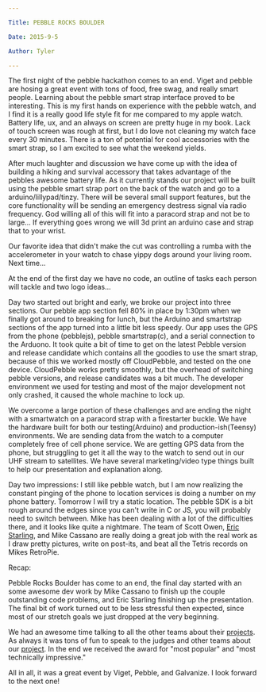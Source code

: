 ```yaml
---

Title: PEBBLE ROCKS BOULDER

Date: 2015-9-5

Author: Tyler

---
```


The first night of the pebble hackathon comes to an end. Viget and pebble are hosing a great event with tons of food, free swag, and really smart people. Learning about the pebble smart strap interface proved to be interesting. This is my first hands on experience with the pebble watch, and I find it is a really good life style fit for me compared to my apple watch. Battery life, ux, and an always on screen are pretty huge in my book. Lack of touch screen was rough at first, but I do love not cleaning my watch face every 30 minutes. There is a ton of potential for cool accessories with the smart strap, so I am excited to see what the weekend yields.

After much laughter and discussion we have come up with the idea of building a hiking and survival accessory that takes advantage of the pebbles awesome battery life. As it currently stands our project will be built using the pebble smart strap port on the back of the watch and go to a arduino/lillypad/tinzy. There will be several small support features, but the core functionality will be sending an emergency destress signal via radio frequency. God willing all of this will fit into a paracord strap and not be to large\... If everything goes wrong we will 3d print an arduino case and strap that to your wrist.

Our favorite idea that didn\'t make the cut was controlling a rumba with the accelerometer in your watch to chase yippy dogs around your living room. Next time\...

At the end of the first day we have no code, an outline of tasks each person will tackle and two logo ideas\...

Day two started out bright and early, we broke our project into three sections. Our pebble app section fell 80% in place by 1:30pm when we finally got around to breaking for lunch, but the Arduino and smartstrap sections of the app turned into a little bit less speedy. Our app uses the GPS from the phone (pebblejs), pebble smartstrap(c), and a serial connection to the Arduono. It took quite a bit of time to get on the latest Pebble version and release candidate which contains all the goodies to use the smart strap, because of this we worked mostly off CloudPebble, and tested on the one device. CloudPebble works pretty smoothly, but the overhead of switching pebble versions, and release candidates was a bit much. The developer environment we used for testing and most of the major development not only crashed, it caused the whole machine to lock up.

We overcome a large portion of these challenges and are ending the night with a smartwatch on a paracord strap with a firestarter buckle. We have the hardware built for both our testing(Arduino) and production-ish(Teensy) environments. We are sending data from the watch to a computer completely free of cell phone service. We are getting GPS data from the phone, but struggling to get it all the way to the watch to send out in our UHF stream to satellites. We have several marketing/video type things built to help our presentation and explanation along.

Day two impressions: I still like pebble watch, but I am now realizing the constant pinging of the phone to location services is doing a number on my phone battery. Tomorrow I will try a static location. The pebble SDK is a bit rough around the edges since you can\'t write in C or JS, you will probably need to switch between. Mike has been dealing with a lot of the difficulties there, and it looks like quite a nightmare. The team of Scott Owen, [Eric Starling](http://ericstarling.com/), and Mike Cassano are really doing a great job with the real work as I draw pretty pictures, write on post-its, and beat all the Tetris records on Mikes RetroPie.

Recap:

Pebble Rocks Boulder has come to an end, the final day started with an some awesome dev work by Mike Cassano to finish up the couple outstanding code problems, and Eric Starling finishing up the presentation. The final bit of work turned out to be less stressful then expected, since most of our stretch goals we just dropped at the very beginning.

We had an awesome time talking to all the other teams about their [projects](https://www.hackster.io/hackathons/pebble-rocks-boulder/a-pebble-hackathon/projects). As always it was tons of fun to speak to the judges and other teams about our [project](https://www.hackster.io/team-universal-mind/survival-strap). In the end we received the award for \"most popular\" and \"most technically impressive.\"

All in all, it was a great event by Viget, Pebble, and Galvanize. I look forward to the next one!